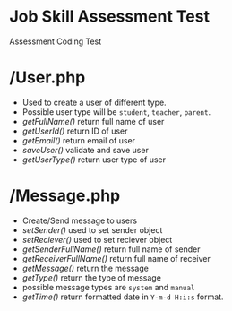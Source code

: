 # Job Skill Assessment Test
Assessment Coding Test

# /User.php
 - Used to create a user of different type.
 - Possible user type will be `student`, `teacher`, `parent`.
 - *getFullName()* return full name of user
 - *getUserId()* return ID of user
 - *getEmail()* return email of user
 - *saveUser()* validate and save user
 - *getUserType()* return user type of user

# /Message.php
 - Create/Send message to users
 - *setSender()* used to set sender object
 - *setReciever()* used to set reciever object
 - *getSenderFullName()* return full name of sender
 - *getReceiverFullName()* return full name of receiver
 - *getMessage()* return the message
 - *getType()* return the type of message
  - possible message types are `system` and `manual`
  - *getTime()* return formatted date in `Y-m-d H:i:s` format.
